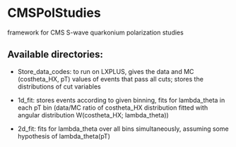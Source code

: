 # CMSPolStudies
framework for CMS S-wave quarkonium polarization studies

## Available directories:

- Store_data_codes: to run on LXPLUS, gives the data and MC (costheta_HX, pT) values of events that pass all cuts; stores the distributions of cut variables

- 1d_fit: stores events according to given binning, fits for lambda_theta in each pT bin (data/MC ratio of costheta_HX distribution fitted with angular distribution W(costheta_HX; lambda_theta))

- 2d_fit: fits for lambda_theta over all bins simultaneously, assuming some hypothesis of lambda_theta(pT)
